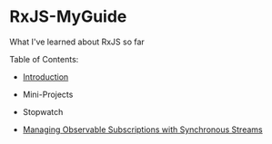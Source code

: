 # RxJS-MyGuide
What I've learned about RxJS so far

Table of Contents:
- [Introduction](Intro.md)

 - Mini-Projects
  - Stopwatch
  - [Managing Observable Subscriptions with Synchronous Streams](Mosss.md)
